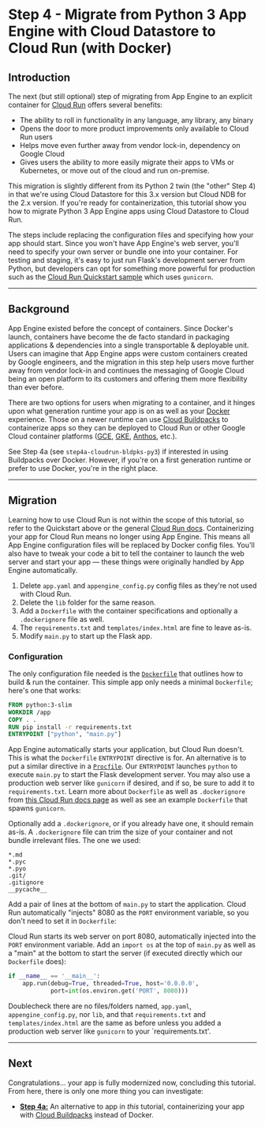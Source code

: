 # Step 4 - Migrate from Python 3 App Engine with Cloud Datastore to Cloud Run (with Docker)

## Introduction

The next (but still optional) step of migrating from App Engine to an explicit container for [Cloud Run](https://cloud.google.com/run) offers several benefits:

- The ability to roll in functionality in any language, any library, any binary
- Opens the door to more product improvements only available to Cloud Run users
- Helps move even further away from vendor lock-in, dependency on Google Cloud
- Gives users the ability to more easily migrate their apps to VMs or Kubernetes, or move out of the cloud and run on-premise.

This migration is slightly different from its Python 2 twin (the "other" Step 4) in that we're using Cloud Datastore for this 3.x version but Cloud NDB for the 2.x version. If you're ready for containerization, this tutorial show you how to migrate Python 3 App Engine apps using Cloud Datastore to Cloud Run.

The steps include replacing the configuration files and specifying how your app should start. Since you won't have App Engine's web server, you'll need to specify your own server or bundle one into your container. For testing and staging, it's easy to just run Flask's development server from Python, but developers can opt for something more powerful for production such as the [Cloud Run Quickstart sample](https://cloud.google.com/run/docs/quickstarts/build-and-deploy) which uses `gunicorn`.

---

## Background

App Engine existed before the concept of containers. Since Docker's launch, containers have become the de facto standard in packaging applications & dependencies into a single transportable & deployable unit. Users can imagine that App Engine apps were custom containers created by Google engineers, and the migration in this step help users move further away from vendor lock-in and continues the messaging of Google Cloud being an open platform to its customers and offering them more flexibility than ever before.

There are two options for users when migrating to a container, and it hinges upon what generation runtime your app is on as well as your [Docker](http://docker.com/) experience. Those on a newer runtime can use [Cloud Buildpacks](https://github.com/GoogleCloudPlatform/buildpacks) to containerize apps so they can be deployed to Cloud Run or other Google Cloud container platforms ([GCE](https://cloud.google.com/compute), [GKE](https://cloud.google.com/kubernetes-engine), [Anthos](http://cloud.google.com/anthos), etc.).

See Step 4a (see `step4a-cloudrun-bldpks-py3`) if interested in using Buildpacks over Docker. However, if you're on a first generation runtime or prefer to use Docker, you're in the right place.

---

## Migration

Learning how to use Cloud Run is not within the scope of this tutorial, so refer to the Quickstart above or the general [Cloud Run docs](https://cloud.google.com/run/docs). Containerizing your app for Cloud Run means no longer using App Engine. This means all App Engine configuration files will be replaced by Docker config files. You'll also have to tweak your code a bit to tell the container to launch the web server and start your app &mdash; these things were originally handled by App Engine automatically.

1. Delete `app.yaml` and `appengine_config.py` config files as they're not used with Cloud Run.
1. Delete the `lib` folder for the same reason.
1. Add a `Dockerfile` with the container specifications and optionally a `.dockerignore` file as well.
1. The `requirements.txt` and `templates/index.html` are fine to leave as-is.
1. Modify `main.py` to start up the Flask app.

### Configuration

The only configuration file needed is the [`Dockerfile`](https://docs.docker.com/develop/develop-images/dockerfile_best-practices) that outlines how to build &amp; run the container. This simple app only needs a minimal `Dockerfile`; here's one that works:

```Dockerfile
FROM python:3-slim
WORKDIR /app
COPY . .
RUN pip install -r requirements.txt
ENTRYPOINT ["python", "main.py"]
```

App Engine automatically starts your application, but Cloud Run doesn't. This is what the `Dockerfile` `ENTRYPOINT`  directive is for. An alternative is to put a similar directive in a [`Procfile`](https://devcenter.heroku.com/articles/procfile). Our `ENTRYPOINT` launches `python` to execute `main.py` to start the Flask development server. You may also use a production web server like `gunicorn` if desired, and if so, be sure to add it to `requirements.txt`. Learn more about `Dockerfile` as well as `.dockerignore` from [this Cloud Run docs page](https://cloud.google.com/run/docs/quickstarts/build-and-deploy#containerizing) as well as see an example `Dockerfile` that spawns `gunicorn`.

Optionally add a `.dockerignore`, or if you already have one, it should remain as-is. A `.dockerignore` file can trim the size of your container and not bundle irrelevant files. The one we used:

```ignore
*.md
*.pyc
*.pyo
.git/
.gitignore
__pycache__
```

Add a pair of lines at the bottom of `main.py` to start the application. Cloud Run automatically "injects" 8080 as the `PORT` environment variable, so you don't need to set it in `Dockerfile`:

Cloud Run starts its web server on port 8080, automatically injected into the `PORT` environment variable. Add an `import os` at the top of `main.py` as well as a "main" at the bottom to start the server (if executed directly which our `Dockerfile` does):

```python
if __name__ == '__main__':
    app.run(debug=True, threaded=True, host='0.0.0.0',
            port=int(os.environ.get('PORT', 8080)))
```

Doublecheck there are no files/folders named, `app.yaml`, `appengine_config.py`, nor `lib`, and that `requirements.txt` and `templates/index.html` are the same as before unless you added a production web server like `gunicorn` to your `requirements.txt'.

---

## Next

Congratulations... your app is fully modernized now, concluding this tutorial. From here, there is only one more thing you can investigate:

- [**Step 4a:**](/step4a-cloudrun-bldpks-py3) An alternative to app in *this* tutorial, containerizing your app with [Cloud Buildpacks](https://github.com/GoogleCloudPlatform/buildpacks) instead of Docker.
